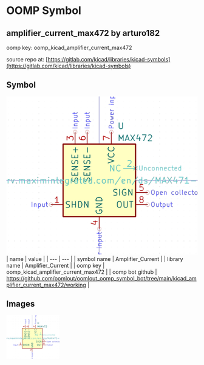 # OOMP Symbol  
## amplifier_current_max472  by arturo182  
  
oomp key: oomp_kicad_amplifier_current_max472  
  
source repo at: [https://gitlab.com/kicad/libraries/kicad-symbols](https://gitlab.com/kicad/libraries/kicad-symbols)  
## Symbol  
  
[![working.png](working_600.png)](working.png)  
| name | value | 
| --- | --- | 
| symbol name | Amplifier_Current | 
| library name | Amplifier_Current | 
| oomp key | oomp_kicad_amplifier_current_max472 | 
| oomp bot github | https://github.com/oomlout/oomlout_oomp_symbol_bot/tree/main/kicad_amplifier_current_max472/working | 
## Images  
  
[![working.png](working_140.png)](working.png)  
